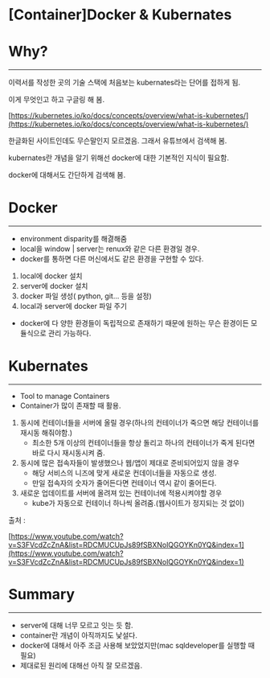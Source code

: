 # [Container]Docker & Kubernates

# Why?

---

이력서를 작성한 곳의 기술 스택에 처음보는 kubernates라는 단어를 접하게 됨.

이게 무엇인고 하고 구글링 해 봄.

[https://kubernetes.io/ko/docs/concepts/overview/what-is-kubernetes/](https://kubernetes.io/ko/docs/concepts/overview/what-is-kubernetes/)

한글화된 사이트인데도 무슨말인지 모르겠음. 그래서 유튜브에서 검색해 봄.

kubernates란 개념을 알기 위해선 docker에 대한 기본적인 지식이 필요함.

docker에 대해서도 간단하게 검색해 봄.

# Docker

---

- environment disparity를 해겷해줌
- local을 window  |  server는 renux와 같은 다른 환경일 경우.
- docker를 통하면 다른 머신에서도 같은 환경을 구현할 수 있다.

1. local에 docker 설치
2. server에 docker 설치
3. docker 파일 생성( python, git... 등을 설정)
4. local과 server에 docker 파일 주기 

- docker에 다 양한 환경들이 독립적으로 존재하기 때문에 원하는 무슨 환경이든 모듈식으로 관리 가능하다.

# Kubernates

---

- Tool to manage Containers
- Container가 많이 존재할 때 활용.

1. 동시에 컨테이너들을 서버에 올릴 경우(하나의 컨테이너가 죽으면 해당 컨테이너를 재시동 해줘야함.)
    - 최소한 5개 이상의 컨테이너들을 항상 돌리고 하나의 컨테이너가 죽게 된다면 바로 다시 재시동시켜 줌.
2. 동시에 많은 접속자들이 발생했으나 웹/앱이 제대로 준비되어있지 않을 경우
    - 해당 서비스의 니즈에 맞게 새로운 컨데이너들을 자동으로 생성.
    - 만일 접속자의 숫자가 줄어든다면 컨테이너 역시 같이 줄어든다.
3. 새로운 업데이트를 서버에 올려져 있는 컨테이너에 적용시켜야할 경우
    - kube가 자동으로 컨테이너 하나씩 올려줌.(웹사이트가 정지되는 것 없이)

출처 : 

[https://www.youtube.com/watch?v=S3FVcdZcZnA&list=RDCMUCUpJs89fSBXNolQGOYKn0YQ&index=1](https://www.youtube.com/watch?v=S3FVcdZcZnA&list=RDCMUCUpJs89fSBXNolQGOYKn0YQ&index=1)

# Summary

---

- server에 대해 너무 모르고 잇는 듯 함.
- container란 개념이 아직까지도 낯설다.
- docker에 대해서 아주 조금 사용해 보았었지만(mac sqldeveloper를 실행할 때 필요)
- 제대로된 원리에 대해선 아직 잘 모르겠음.